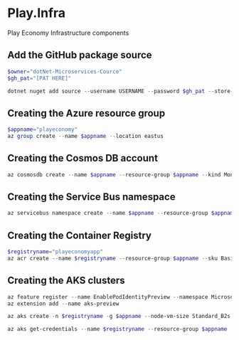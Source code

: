 # Play.Infra
Play Economy Infrastructure components

## Add the GitHub package source
```powershell
$owner="dotNet-Microservices-Cource"
$gh_pat="[PAT HERE]"

dotnet nuget add source --username USERNAME --password $gh_pat --store-password-in-clear-text --name github "https://nuget.pkg.github.com/$owner/index.json"
```

## Creating the Azure resource group
```powershell
$appname="playeconomy"
az group create --name $appname --location eastus
```

## Creating the Cosmos DB account
```powershell
az cosmosdb create --name $appname --resource-group $appname --kind MongoDB --enable-free-tier
```

## Creating the Service Bus namespace
```powershell
az servicebus namespace create --name $appname --resource-group $appname --sku Standard
```

## Creating the Container Registry
```powershell
$registryname="playeconomyapp"
az acr create --name $registryname --resource-group $appname --sku Basic
```

## Creating the AKS clusters
```powershell
az feature register --name EnablePodIdentityPreview --namespace Microsoft.ContainerService
az extension add --name aks-preview

az aks create -n $registryname -g $appname --node-vm-size Standard_B2s --node-count 2 --attach-acr $registryname --enable-pod-identity --network-plugin azure

az aks get-credentials --name $registryname --resource-group $appname
```